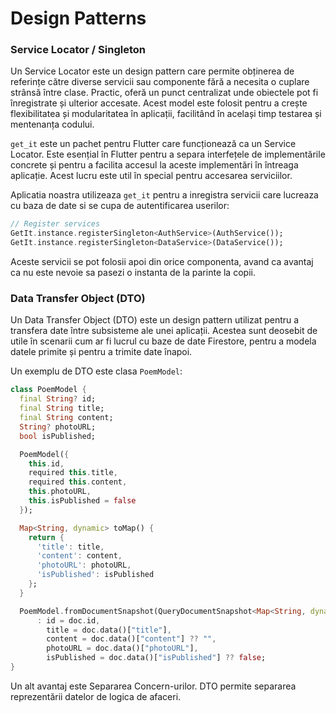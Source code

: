 # Design Patterns

### Service Locator / Singleton

Un Service Locator este un design pattern care permite obținerea de referințe către diverse servicii sau componente fără a necesita o cuplare strânsă între clase. Practic, oferă un punct centralizat unde obiectele pot fi înregistrate și ulterior accesate. Acest model este folosit pentru a crește flexibilitatea și modularitatea în aplicații, facilitând în același timp testarea și mentenanța codului.

`get_it` este un pachet pentru Flutter care funcționează ca un Service Locator. Este esențial în Flutter pentru a separa interfețele de implementările concrete și pentru a facilita accesul la aceste implementări în întreaga aplicație. Acest lucru este util în special pentru accesarea serviciilor. 

Aplicatia noastra utilizeaza `get_it` pentru a inregistra servicii care lucreaza cu baza de date si se cupa de autentificarea userilor:

``` dart
// Register services
GetIt.instance.registerSingleton<AuthService>(AuthService());
GetIt.instance.registerSingleton<DataService>(DataService());
```

Aceste servicii se pot folosii apoi din orice componenta, avand ca avantaj ca nu este nevoie sa pasezi o instanta de la parinte la copii.


### Data Transfer Object (DTO)

Un Data Transfer Object (DTO) este un design pattern utilizat pentru a transfera date între subsisteme ale unei aplicații. Acestea sunt deosebit de utile în scenarii cum ar fi lucrul cu baze de date Firestore, pentru a modela datele primite și pentru a trimite date înapoi.

Un exemplu de DTO este clasa `PoemModel`:

```dart
class PoemModel {
  final String? id;
  final String title;
  final String content;
  String? photoURL;
  bool isPublished;

  PoemModel({
    this.id,
    required this.title,
    required this.content,
    this.photoURL,
    this.isPublished = false
  });

  Map<String, dynamic> toMap() {
    return {
      'title': title,
      'content': content,
      'photoURL': photoURL,
      'isPublished': isPublished
    };
  }

  PoemModel.fromDocumentSnapshot(QueryDocumentSnapshot<Map<String, dynamic>> doc)
      : id = doc.id,
        title = doc.data()["title"],
        content = doc.data()["content"] ?? "",
        photoURL = doc.data()["photoURL"],
        isPublished = doc.data()["isPublished"] ?? false;
}
```

Un alt avantaj este  Separarea Concern-urilor. DTO permite separarea reprezentării datelor de logica de afaceri.
